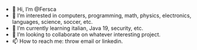 - 👋 Hi, I’m @Fersca
- 👀 I’m interested in computers, programming, math, physics, electronics, languages, science, soccer, etc.
- 🌱 I’m currently learning italian, Java 19, security, etc.
- 💞️ I’m looking to collaborate on whatever interesting project.
- 📫 How to reach me: throw email or linkedin.

<!---
Fersca/Fersca is a ✨ special ✨ repository because its `README.md` (this file) appears on your GitHub profile.
You can click the Preview link to take a look at your changes.
--->
